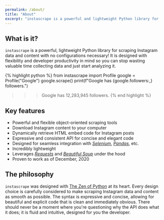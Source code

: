 ```yaml
---
permalink: /about/
title: "About"
excerpt: "instascrape is a powerful and lightweight Python library for scraping Instagram data"
---
```


## What is it?

`instascrape` is a powerful, lightweight Python library for scraping Instagram data and content with no configurations necessary!
It is designed with flexibility and developer productivity in mind so you can stop wasting valuable time collecting data and just start analyzing it.

{% highlight python %}
from instascrape import Profile
google = Profile("Google")
google.scrape()
print(f"Google has {google.followers:,} followers.")
>>> Google has 12,283,945 followers.
{% end highlight %}

## Key features

* Powerful and flexible object-oriented scraping tools
* Download Instagram content to your computer
* Dynamically retrieve HTML embed code for Instagram posts
* Expressive and consistent API for concise and elegant code
* Designed for seamless integration with [_Selenium_](https://selenium-python.readthedocs.io/), [_Pandas_](https://pandas.pydata.org/), etc.
* Incredibly lightweight
* Leverages [_Requests_](https://requests.readthedocs.io/en/master/) and [_Beautiful Soup_](https://www.crummy.com/software/BeautifulSoup/bs4/doc/) under the hood
* Proven to work as of December, 2020

## The philosophy

`instascrape` was designed with [The Zen of Python](https://www.python.org/dev/peps/pep-0020/) at its heart. Every design choice is carefully considered to make scraping Instagram data and content as smooth as possible. The syntax is expressive and concise, allowing for beautiful and explicit code that is clean and immediately obvious. There should never be a moment where you're questioning why the API does what it does; it is fluid and intuitive, designed for you the developer.
